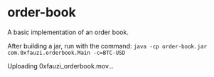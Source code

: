 # order-book

A basic implementation of an order book.

After building a jar, run with the command:
`java -cp order-book.jar com.0xfauzi.orderbook.Main -c=BTC-USD`

Uploading 0xfauzi_orderbook.mov…

